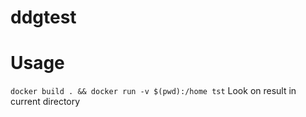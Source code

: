 # ddgtest
# Usage
<code>docker build . && docker run -v $(pwd):/home tst</code>
Look on result in current directory
